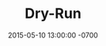 ---
layout: deadline
title: Dry-Run
date: 2015-05-10 13:00:00 -0700
missing:
- Sign-in
- Prepare
- Rehearse
done: 
---